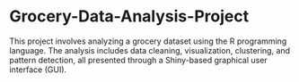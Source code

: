 # Grocery-Data-Analysis-Project
This project involves analyzing a grocery dataset using the R programming language. The analysis includes data cleaning, visualization, clustering, and pattern detection, all presented through a Shiny-based graphical user interface (GUI).
